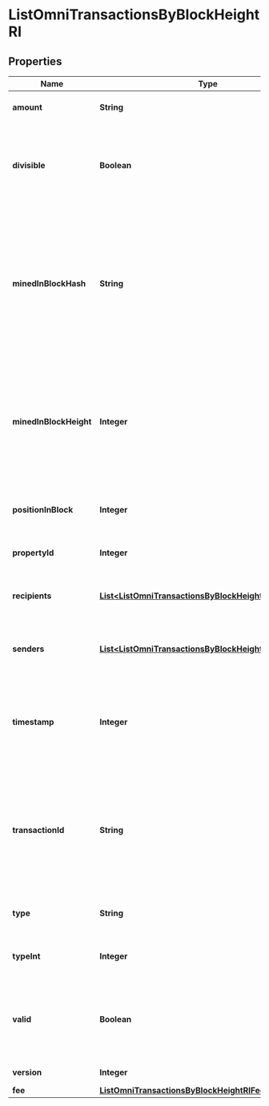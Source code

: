 

# ListOmniTransactionsByBlockHeightRI


## Properties

Name | Type | Description | Notes
------------ | ------------- | ------------- | -------------
**amount** | **String** | Defines the amount of the sent tokens. | 
**divisible** | **Boolean** | Defines whether the attribute can be divisible or not, as boolean. E.g., if it is \&quot;true\&quot;, the attribute is divisible. | 
**minedInBlockHash** | **String** | Represents the hash of the block where this transaction was mined/confirmed for first time. The hash is defined as a cryptographic digital fingerprint made by hashing the block header twice through the SHA256 algorithm. | 
**minedInBlockHeight** | **Integer** | Represents the hight of the block where this transaction was mined/confirmed for first time. The height is defined as the number of blocks in the blockchain preceding this specific block. | 
**positionInBlock** | **Integer** | Represents the index position of the transaction in the specific block. | 
**propertyId** | **Integer** | Represents the identifier of the tokens to send. | 
**recipients** | [**List&lt;ListOmniTransactionsByBlockHeightRIRecipients&gt;**](ListOmniTransactionsByBlockHeightRIRecipients.md) | Represents an object of addresses that receive the transactions. | 
**senders** | [**List&lt;ListOmniTransactionsByBlockHeightRISenders&gt;**](ListOmniTransactionsByBlockHeightRISenders.md) | Represents an object of addresses that provide the funds. | 
**timestamp** | **Integer** | Defines the exact date/time in Unix Timestamp when this transaction was mined, confirmed or first seen in Mempool, if it is unconfirmed. | 
**transactionId** | **String** | Represents the unique identifier of a transaction, i.e. it could be &#x60;transactionId&#x60; in UTXO-based protocols like Bitcoin, and transaction &#x60;hash&#x60; in Ethereum blockchain. | 
**type** | **String** | Defines the type of the transaction as a string. | 
**typeInt** | **Integer** | Defines the type of the transaction as a number. | 
**valid** | **Boolean** | Defines whether the transaction is valid or not, as boolean. E.g., if it is \&quot;true\&quot;, the transaction is valid. | 
**version** | **Integer** | Defines the specific version. | 
**fee** | [**ListOmniTransactionsByBlockHeightRIFee**](ListOmniTransactionsByBlockHeightRIFee.md) |  | 



